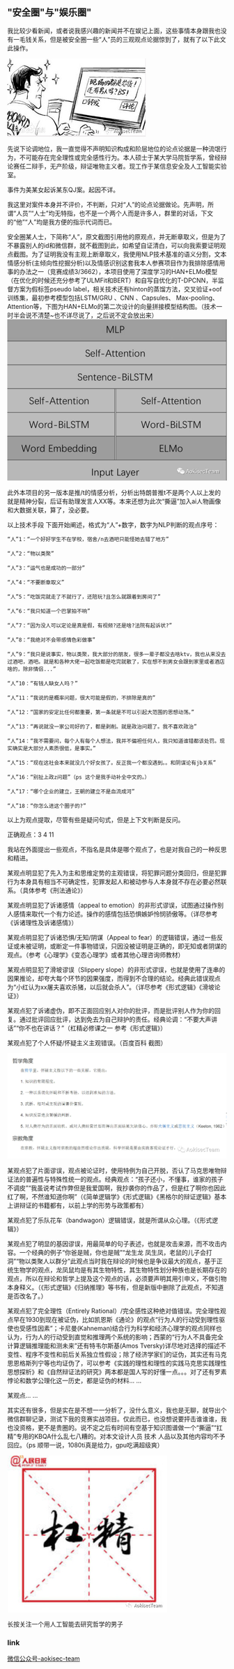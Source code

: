 ## "安全圈"与"娱乐圈"

我比较少看新闻，或者说我感兴趣的新闻并不在娱记上面，这些事情本身跟我也没有一毛钱关系，但是被安全圈一些“人”员的三观观点论据惊到了，就有了以下此文此操作。  

![](../images/0.jpg)  


先说下论调地位，我一直觉得不声明知识构成和阶层地位的论点论据是一种流氓行为，不可能存在完全理性或完全感性行为。本人硕士于某大学马院哲学系，曾经辩论赛任二辩手，无产阶级，辩证唯物主义者。现工作于某信息安全及人工智能实验室。  

事件为美某女起诉某东QJ案。起因不详。  

我这里对案件本身并不评价，不判断，只对“人”的论点论据做论。先声明，所谓“人员”“人士”均无特指，也不是一个两个人而是许多人，群里的对话，下文的“他”“人”均是我方便的指示代词而已。  

安全圈某人士，下简称“人”，原文截图引用他的原观点，并无断章取义，但是为了不暴露别人的id和微信群，就不截图到此，如希望自证清白，可以向我索要证明观点截图。为了证明我没有主观上断章取义，我使用NLP技术基准的语义分割，文本情感分析(主倾向性挖掘分析)以及情感识别这套我本人参赛项目作为我排除感情用事的办法之一（竞赛成绩3/3662），本项目使用了深度学习的HAN+ELMo模型（在优化的时候还充分参考了ULMFit和BERT）和自写自优化的T-DPCNN，半监督方案为假标签pseudo label，相关技术还有hinton的蒸馏方法，交叉验证+oof训练集，最初参考模型包括LSTM/GRU 、CNN 、Capsules、 Max-pooling、 Attention等，下图为HAN+ELMo的第二次设计的向量拼接模型结构图。（技术一时半会说不清楚~也不详尽说了，之后说不定会放出来）  
![](../images/1.jpg)  


此外本项目的另一版本是推/t的情感分析，分析出特朗普推t不是两个人以上发的就是精神分裂，后证有助理发言人XX等。本来还想为此次“撕逼”加入ai人物画像和大数据关联，算了，没必要。  

以上技术手段 下面开始阐述，格式为“人”+数字，数字为NLP判断的观点序号：  

```
“人”1：“一个好好学生不在学校，宿舍/n去酒吧只能怪她去错了地方”

“人”2：“物以类聚”

“人”3：“运气也是成功的一部分”

“人”4：“不要断章取义”

“人”5：“吃饭完就走了不就行了，还陪玩?且怎么就跟着到房间了”

“人”6：“我只知道一个巴掌拍不响”

“人”7：“因为没人可以定论是真是假，有视频?还是啥?法院有起诉状?”

“人”8：“我绝对不会带感情色彩做事”

“人”9：“我只是说事实，物以类聚，我大部分的朋友，很多一辈子都没去啥ktv，我也从来没去过酒吧，酒吧。就是和各种大佬一起吃饭都是吃完就散了，实在想不到男女会跟到家里或者酒店啥的，除非情侣...”

“人”10：“有钱人缺女人吗？”

“人”11：“我说的是概率问题，很大可能是假的，不排除是真的”

“人”12：“国家的安定比任何都重要，第一条就是不可以引起大范围的思想动荡。”

“人”13：“再说就没一家公司好的了，都是剥削。就是政治问题了。我不喜欢政治”

“人”14：“我不需要问，每个人有每个人想法，我并不偏袒任何人，我只知道谁错都该处罚。现实确实是大部分人素质很低，是事实。”

“人”15：“现在这社会本来就没几个好女孩了。反正我一个都没遇到。。和阴谋论有jb关系”

“人”16：“别扯上政z问题”（ps 这个是我手动补全中文的。）

“人”17：“哪个企业的建立，王朝的建立不是血流成河”

“人”18：“你怎么进这个圈子的?”
```

以上为观点提取，尽管有些是疑问句式，但是上下文判断是反问。  

正确观点：3 4 11  

我站在外面提出一些观点，不指名是具体是哪个观点了，也是对我自己的一种反思和精进。  

某观点明显犯了先入为主和思维定势的主观错误，将犯罪问题分类回归，但是犯罪行为本身具有相当不可确定性，犯罪发起人和被动参与人本身就不存在必要必然联系。（具体参考《刑法通论》）  

某观点明显犯了诉诸感情（appeal to emotion）的非形式谬误，试图通过操作别人感情来取代一个有力论述。操作的感情包括恐惧嫉妒怜悯骄傲等。（详尽参考《诉诸理性及诉诸感情》）  

某观点明显犯了诉诸恐惧/无知/阴谋（Appeal to fear）的逻辑错误，通过一些反证或未被证明，或断定一件事物错误，只因没被证明是正确的，即无知或者阴谋的观点。（参考《心理学》《变态心理学》或者其他心理咨询师教材）  

某观点明显犯了滑坡谬误（Slippery slope）的非形式谬误，也就是使用了连串的因果推论，却夸大每个环节的因果强度，而得到不合理的结论。经典此错误观点为“小红认为xx屠夫喜欢杀猪，以后就会杀人”。（详尽参考《形式逻辑》《滑坡论证》）  

某观点犯了诉诸虚伪，即不正面回应别人对你的批评，而是批评别人作为你的回复。通过批评回应批评，达到免去为自己辩护的责任。经典论调：“不要大声讲话”“你不也在讲话？”（杠精必修课之一 参考《形式逻辑》）  

某观点犯了个人怀疑/怀疑主义主观错误。（百度百科 截图）  

![](../images/2.jpg)

某观点犯了片面谬误，观点被论证时，使用特例为自己开脱，否认了马克思唯物辩证法的普遍性与特殊性统一的观点。经典观点：“孩子还小，不懂事，谁家的孩子不调皮”“我虽说考试作弊但是我爱国啊，我抄袭你的作品了，但是红了啊你也因此红了啊，不然谁知道你啊”（《简单逻辑学》《形式逻辑》《黑格尔的辩证逻辑》基本上讲辩证的书籍都有，以前上学的形势与政策都有）  

某观点犯了乐队花车（bandwagon）逻辑错误，就是所谓从众心理。（《形式逻辑》）  

某观点犯了明显的基因谬误，用最简单的句子表述，也就是攻击来源，而不攻击内容。一个经典的例子“你爸是贼，你也是贼”“龙生龙 凤生凤，老鼠的儿子会打洞”“物以类聚人以群分”此观点当时我在辩论的时候也是争议最大的观点，基于正统生物学的观点，龙凤鼠均是有其生物特性，其生物特性划分种族也是长期存在的观点，所以在辩论和哲学上提及这个观点的话，必须要声明其用引申义，不做引物本身释义。（《形式逻辑》《归纳推理》等书有，但是新版中删除了此观点，不知道是否改名了。）  

某观点犯了完全理性（Entirely Rational）/完全感性这种绝对值错误。完全理性观点早在1930到现在被证伪，比如凯恩斯《通论》的观点“行为人的行动受到理性驱使也受感性因素”；卡尼曼(Kahneman)结合行为科学和经济心理学的观点同样也认为，行为人的行动受到直觉和推理两个系统的影响；西蒙的“行为人不具备完全计算逻辑推理能和测未来”还有特韦尔斯基(Amos Tversky)详尽地对选择的描述不变性、程序不变性和前后关系独立性假设；除了经济学家们的证伪，其实还有马克思恩格斯列宁等也均证伪了，可以参考《实践的理性和理性的实践马克思实践理性思想探析》和《自然辩证法的研究》两本都是国人写的好懂一点。。。对了还有罗素悖论和数学公理化这一历史，都是证伪的材料... ...  

某观点... ...  

其实还有很多，但是实在是不想一一分析了，没什么意义，我也是无聊，就导出个微信群聊记录，测试下我的竞赛实战项目。仅此而已，也没想说要抨击谁谁谁，我也没资格，更不是贵圈的。说不定之后有时间有空基于知识图谱做一个“撕逼”“扛精”专用的KBQA什么乱七八糟的。对本文设计人员 技术 人品以及其他内容均不予回应。（ps 顺带一说，1080ti真是给力，gpu吃满超级爽）  

![](../images/3.jpg)  

长按关注一个用人工智能去研究哲学的男子  



### link

[微信公众号-aokisec-team](https://mp.weixin.qq.com/s?__biz=MzIzMDYyNzMyNg==&mid=2247483796&idx=1&sn=1c291e048a6cb3f2c4f63c9c12365b69&chksm=e8b1c305dfc64a13ecc3e0c8c74f7fddfd23942c35de6ab61c369ff076075d7c55291d3548f1&token=994086036&lang=zh_CN#rd)
